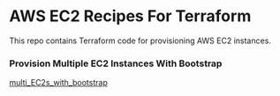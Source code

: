 # AWS EC2 Recipes For Terraform

This repo contains Terraform code for provisioning AWS EC2 instances.

### Provision Multiple EC2 Instances With Bootstrap

<a href="https://github.com/excircle/terraform/tree/master/ec2_recipes/multi_EC2_with_bootstrap">multi_EC2s_with_bootstrap<a>
